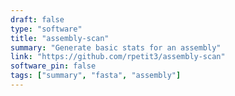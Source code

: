 ```yaml
---
draft: false
type: "software"
title: "assembly-scan"
summary: "Generate basic stats for an assembly"
link: "https://github.com/rpetit3/assembly-scan"
software_pin: false
tags: ["summary", "fasta", "assembly"]
---
```

